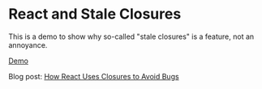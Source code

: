 # React and Stale Closures

This is a demo to show why so-called "stale closures" is a feature, not an
annoyance.

[Demo](https://react-and-stale-closures.netlify.app/)

Blog post: [How React Uses Closures to Avoid Bugs](https://epicreact.dev/how-react-uses-closures-to-avoid-bugs)
